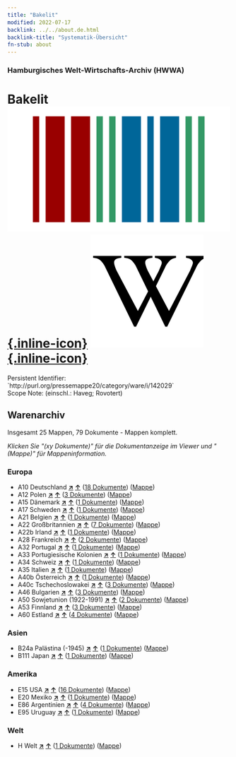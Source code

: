 ```yaml
---
title: "Bakelit"
modified: 2022-07-17
backlink: ../../about.de.html
backlink-title: "Systematik-Übersicht"
fn-stub: about
---
```


### Hamburgisches Welt-Wirtschafts-Archiv (HWWA)

# Bakelit &#160; [![Wikidata](/images/Wikidata-logo.svg "Wikidata"){.inline-icon}](http://www.wikidata.org/entity/Q146578) [![Wikipedia](/images/Wikipedia-W.svg "Wikipedia"){.inline-icon}](https://de.wikipedia.org/wiki/Bakelit)

<div class="hint">Persistent Identifier: `http://purl.org/pressemappe20/category/ware/i/142029`</div>

<div class="hint">
Scope Note: (einschl.: Haveg; Rovotert)
</div>





## Warenarchiv




Insgesamt 25 Mappen, 79 Dokumente - Mappen komplett.

_Klicken Sie "(xy Dokumente)" für die Dokumentanzeige im Viewer und "(Mappe)" für Mappeninformation._




### Europa

- A10 Deutschland [**&nearr;**](../../../geo/i/126128/about.de.html "Deutschland (alle Mappen)") [**&uarr;**](../../../geo/about.de.html#A10 "Ländersystematik") (<a href="https://pm20.zbw.eu/iiifview/folder/wa/142029,126128" title="über: Bakelit : Deutschland" target="_blank">18 Dokumente</a>) ([Mappe](../../../../folder/wa/1420xx/142029/1261xx/126128/about.de.html))
- A12 Polen [**&nearr;**](../../../geo/i/140962/about.de.html "Polen (alle Mappen)") [**&uarr;**](../../../geo/about.de.html#A12 "Ländersystematik") (<a href="https://pm20.zbw.eu/iiifview/folder/wa/142029,140962" title="über: Bakelit : Polen" target="_blank">3 Dokumente</a>) ([Mappe](../../../../folder/wa/1420xx/142029/1409xx/140962/about.de.html))
- A15 Dänemark [**&nearr;**](../../../geo/i/141739/about.de.html "Dänemark (alle Mappen)") [**&uarr;**](../../../geo/about.de.html#A15 "Ländersystematik") (<a href="https://pm20.zbw.eu/iiifview/folder/wa/142029,141739" title="über: Bakelit : Dänemark" target="_blank">1 Dokumente</a>) ([Mappe](../../../../folder/wa/1420xx/142029/1417xx/141739/about.de.html))
- A17 Schweden [**&nearr;**](../../../geo/i/140968/about.de.html "Schweden (alle Mappen)") [**&uarr;**](../../../geo/about.de.html#A17 "Ländersystematik") (<a href="https://pm20.zbw.eu/iiifview/folder/wa/142029,140968" title="über: Bakelit : Schweden" target="_blank">1 Dokumente</a>) ([Mappe](../../../../folder/wa/1420xx/142029/1409xx/140968/about.de.html))
- A21 Belgien [**&nearr;**](../../../geo/i/140972/about.de.html "Belgien (alle Mappen)") [**&uarr;**](../../../geo/about.de.html#A21 "Ländersystematik") (<a href="https://pm20.zbw.eu/iiifview/folder/wa/142029,140972" title="über: Bakelit : Belgien" target="_blank">1 Dokumente</a>) ([Mappe](../../../../folder/wa/1420xx/142029/1409xx/140972/about.de.html))
- A22 Großbritannien [**&nearr;**](../../../geo/i/140974/about.de.html "Großbritannien (alle Mappen)") [**&uarr;**](../../../geo/about.de.html#A22 "Ländersystematik") (<a href="https://pm20.zbw.eu/iiifview/folder/wa/142029,140974" title="über: Bakelit : Großbritannien" target="_blank">7 Dokumente</a>) ([Mappe](../../../../folder/wa/1420xx/142029/1409xx/140974/about.de.html))
- A22b Irland [**&nearr;**](../../../geo/i/140976/about.de.html "Irland (alle Mappen)") [**&uarr;**](../../../geo/about.de.html#A22b "Ländersystematik") (<a href="https://pm20.zbw.eu/iiifview/folder/wa/142029,140976" title="über: Bakelit : Irland" target="_blank">1 Dokumente</a>) ([Mappe](../../../../folder/wa/1420xx/142029/1409xx/140976/about.de.html))
- A28 Frankreich [**&nearr;**](../../../geo/i/140982/about.de.html "Frankreich (alle Mappen)") [**&uarr;**](../../../geo/about.de.html#A28 "Ländersystematik") (<a href="https://pm20.zbw.eu/iiifview/folder/wa/142029,140982" title="über: Bakelit : Frankreich" target="_blank">2 Dokumente</a>) ([Mappe](../../../../folder/wa/1420xx/142029/1409xx/140982/about.de.html))
- A32 Portugal [**&nearr;**](../../../geo/i/140987/about.de.html "Portugal (alle Mappen)") [**&uarr;**](../../../geo/about.de.html#A32 "Ländersystematik") (<a href="https://pm20.zbw.eu/iiifview/folder/wa/142029,140987" title="über: Bakelit : Portugal" target="_blank">1 Dokumente</a>) ([Mappe](../../../../folder/wa/1420xx/142029/1409xx/140987/about.de.html))
- A33 Portugiesische Kolonien [**&nearr;**](../../../geo/i/140988/about.de.html "Portugiesische Kolonien (alle Mappen)") [**&uarr;**](../../../geo/about.de.html#A33 "Ländersystematik") (<a href="https://pm20.zbw.eu/iiifview/folder/wa/142029,140988" title="über: Bakelit : Portugiesische Kolonien" target="_blank">1 Dokumente</a>) ([Mappe](../../../../folder/wa/1420xx/142029/1409xx/140988/about.de.html))
- A34 Schweiz [**&nearr;**](../../../geo/i/141007/about.de.html "Schweiz (alle Mappen)") [**&uarr;**](../../../geo/about.de.html#A34 "Ländersystematik") (<a href="https://pm20.zbw.eu/iiifview/folder/wa/142029,141007" title="über: Bakelit : Schweiz" target="_blank">1 Dokumente</a>) ([Mappe](../../../../folder/wa/1420xx/142029/1410xx/141007/about.de.html))
- A35 Italien [**&nearr;**](../../../geo/i/141008/about.de.html "Italien (alle Mappen)") [**&uarr;**](../../../geo/about.de.html#A35 "Ländersystematik") (<a href="https://pm20.zbw.eu/iiifview/folder/wa/142029,141008" title="über: Bakelit : Italien" target="_blank">1 Dokumente</a>) ([Mappe](../../../../folder/wa/1420xx/142029/1410xx/141008/about.de.html))
- A40b Österreich [**&nearr;**](../../../geo/i/141731/about.de.html "Österreich (alle Mappen)") [**&uarr;**](../../../geo/about.de.html#A40b "Ländersystematik") (<a href="https://pm20.zbw.eu/iiifview/folder/wa/142029,141731" title="über: Bakelit : Österreich" target="_blank">1 Dokumente</a>) ([Mappe](../../../../folder/wa/1420xx/142029/1417xx/141731/about.de.html))
- A40c Tschechoslowakei [**&nearr;**](../../../geo/i/141022/about.de.html "Tschechoslowakei (alle Mappen)") [**&uarr;**](../../../geo/about.de.html#A40c "Ländersystematik") (<a href="https://pm20.zbw.eu/iiifview/folder/wa/142029,141022" title="über: Bakelit : Tschechoslowakei" target="_blank">3 Dokumente</a>) ([Mappe](../../../../folder/wa/1420xx/142029/1410xx/141022/about.de.html))
- A46 Bulgarien [**&nearr;**](../../../geo/i/141039/about.de.html "Bulgarien (alle Mappen)") [**&uarr;**](../../../geo/about.de.html#A46 "Ländersystematik") (<a href="https://pm20.zbw.eu/iiifview/folder/wa/142029,141039" title="über: Bakelit : Bulgarien" target="_blank">3 Dokumente</a>) ([Mappe](../../../../folder/wa/1420xx/142029/1410xx/141039/about.de.html))
- A50 Sowjetunion (1922-1991) [**&nearr;**](../../../geo/i/141043/about.de.html "Sowjetunion (1922-1991) (alle Mappen)") [**&uarr;**](../../../geo/about.de.html#A50 "Ländersystematik") (<a href="https://pm20.zbw.eu/iiifview/folder/wa/142029,141043" title="über: Bakelit : Sowjetunion (1922-1991)" target="_blank">2 Dokumente</a>) ([Mappe](../../../../folder/wa/1420xx/142029/1410xx/141043/about.de.html))
- A53 Finnland [**&nearr;**](../../../geo/i/141046/about.de.html "Finnland (alle Mappen)") [**&uarr;**](../../../geo/about.de.html#A53 "Ländersystematik") (<a href="https://pm20.zbw.eu/iiifview/folder/wa/142029,141046" title="über: Bakelit : Finnland" target="_blank">3 Dokumente</a>) ([Mappe](../../../../folder/wa/1420xx/142029/1410xx/141046/about.de.html))
- A60 Estland [**&nearr;**](../../../geo/i/141052/about.de.html "Estland (alle Mappen)") [**&uarr;**](../../../geo/about.de.html#A60 "Ländersystematik") (<a href="https://pm20.zbw.eu/iiifview/folder/wa/142029,141052" title="über: Bakelit : Estland" target="_blank">4 Dokumente</a>) ([Mappe](../../../../folder/wa/1420xx/142029/1410xx/141052/about.de.html))

### Asien

- B24a Palästina (-1945) [**&nearr;**](../../../geo/i/141115/about.de.html "Palästina (-1945) (alle Mappen)") [**&uarr;**](../../../geo/about.de.html#B24a "Ländersystematik") (<a href="https://pm20.zbw.eu/iiifview/folder/wa/142029,141115" title="über: Bakelit : Palästina (-1945)" target="_blank">1 Dokumente</a>) ([Mappe](../../../../folder/wa/1420xx/142029/1411xx/141115/about.de.html))
- B111 Japan [**&nearr;**](../../../geo/i/141272/about.de.html "Japan (alle Mappen)") [**&uarr;**](../../../geo/about.de.html#B111 "Ländersystematik") (<a href="https://pm20.zbw.eu/iiifview/folder/wa/142029,141272" title="über: Bakelit : Japan" target="_blank">1 Dokumente</a>) ([Mappe](../../../../folder/wa/1420xx/142029/1412xx/141272/about.de.html))

### Amerika

- E15 USA [**&nearr;**](../../../geo/i/141653/about.de.html "USA (alle Mappen)") [**&uarr;**](../../../geo/about.de.html#E15 "Ländersystematik") (<a href="https://pm20.zbw.eu/iiifview/folder/wa/142029,141653" title="über: Bakelit : USA" target="_blank">16 Dokumente</a>) ([Mappe](../../../../folder/wa/1420xx/142029/1416xx/141653/about.de.html))
- E20 Mexiko [**&nearr;**](../../../geo/i/141657/about.de.html "Mexiko (alle Mappen)") [**&uarr;**](../../../geo/about.de.html#E20 "Ländersystematik") (<a href="https://pm20.zbw.eu/iiifview/folder/wa/142029,141657" title="über: Bakelit : Mexiko" target="_blank">1 Dokumente</a>) ([Mappe](../../../../folder/wa/1420xx/142029/1416xx/141657/about.de.html))
- E86 Argentinien [**&nearr;**](../../../geo/i/141692/about.de.html "Argentinien (alle Mappen)") [**&uarr;**](../../../geo/about.de.html#E86 "Ländersystematik") (<a href="https://pm20.zbw.eu/iiifview/folder/wa/142029,141692" title="über: Bakelit : Argentinien" target="_blank">4 Dokumente</a>) ([Mappe](../../../../folder/wa/1420xx/142029/1416xx/141692/about.de.html))
- E95 Uruguay [**&nearr;**](../../../geo/i/141695/about.de.html "Uruguay (alle Mappen)") [**&uarr;**](../../../geo/about.de.html#E95 "Ländersystematik") (<a href="https://pm20.zbw.eu/iiifview/folder/wa/142029,141695" title="über: Bakelit : Uruguay" target="_blank">1 Dokumente</a>) ([Mappe](../../../../folder/wa/1420xx/142029/1416xx/141695/about.de.html))

### Welt

- H Welt [**&nearr;**](../../../geo/i/141728/about.de.html "Welt (alle Mappen)") [**&uarr;**](../../../geo/about.de.html#H "Ländersystematik") (<a href="https://pm20.zbw.eu/iiifview/folder/wa/142029,141728" title="über: Bakelit : Welt" target="_blank">1 Dokumente</a>) ([Mappe](../../../../folder/wa/1420xx/142029/1417xx/141728/about.de.html))








